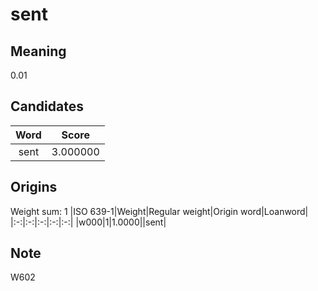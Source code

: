 # sent

## Meaning

0.01

## Candidates

|Word|Score|
|:-:|:-:|
|sent|3.000000|

## Origins

Weight sum: 1
|ISO 639-1|Weight|Regular weight|Origin word|Loanword|
|:-:|:-:|:-:|:-:|:-:|
|w000|1|1.0000||sent|

## Note

W602
